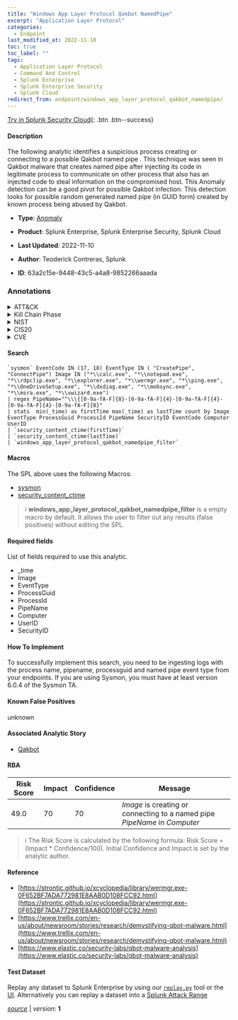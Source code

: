 ```yaml
---
title: "Windows App Layer Protocol Qakbot NamedPipe"
excerpt: "Application Layer Protocol"
categories:
  - Endpoint
last_modified_at: 2022-11-10
toc: true
toc_label: ""
tags:
  - Application Layer Protocol
  - Command And Control
  - Splunk Enterprise
  - Splunk Enterprise Security
  - Splunk Cloud
redirect_from: endpoint/windows_app_layer_protocol_qakbot_namedpipe/
---
```




[Try in Splunk Security Cloud](https://www.splunk.com/en_us/cyber-security.html){: .btn .btn--success}

#### Description

The following analytic identifies a suspicious process creating or connecting to a possible Qakbot named pipe . This technique was seen in Qakbot malware that creates named pipe after injecting its code in legitimate process to communicate on other process that also has an injected code to steal information on the compromised host. This Anomaly detection can be a good pivot for possible Qakbot infection. This detection looks for possible random generated named pipe (in GUID form) created by known process being abused by Qakbot.

- **Type**: [Anomaly](https://github.com/splunk/security_content/wiki/Detection-Analytic-Types)
- **Product**: Splunk Enterprise, Splunk Enterprise Security, Splunk Cloud

- **Last Updated**: 2022-11-10
- **Author**: Teoderick Contreras, Splunk
- **ID**: 63a2c15e-9448-43c5-a4a8-9852266aaada

### Annotations
<details>
  <summary>ATT&CK</summary>

<div markdown="1">

#### [ATT&CK](https://attack.mitre.org/)

| ID          | Technique   | Tactic         |
| ----------- | ----------- |--------------- |
| [T1071](https://attack.mitre.org/techniques/T1071/) | Application Layer Protocol | Command And Control |

</div>
</details>


<details>
  <summary>Kill Chain Phase</summary>

<div markdown="1">

* Command and Control


</div>
</details>


<details>
  <summary>NIST</summary>

<div markdown="1">

* DE.AE



</div>
</details>

<details>
  <summary>CIS20</summary>

<div markdown="1">

* CIS 10



</div>
</details>

<details>
  <summary>CVE</summary>

<div markdown="1">


</div>
</details>


#### Search

```
`sysmon` EventCode IN (17, 18) EventType IN ( "CreatePipe", "ConnectPipe") Image IN ("*\\calc.exe", "*\\notepad.exe", "*\\rdpclip.exe", "*\\explorer.exe", "*\\wermgr.exe", "*\\ping.exe", "*\\OneDriveSetup.exe", "*\\dxdiag.exe", "*\\mobsync.exe", "*\\msra.exe", "*\\xwizard.exe") 
| regex PipeName="^\\\{[0-9a-fA-F]{8}-[0-9a-fA-F]{4}-[0-9a-fA-F]{4}-[0-9a-fA-F]{4}-[0-9a-fA-F]{8}" 
| stats  min(_time) as firstTime max(_time) as lastTime count by Image EventType ProcessGuid ProcessId PipeName SecurityID EventCode Computer UserID 
| `security_content_ctime(firstTime)` 
| `security_content_ctime(lastTime)` 
| `windows_app_layer_protocol_qakbot_namedpipe_filter`
```

#### Macros
The SPL above uses the following Macros:
* [sysmon](https://github.com/splunk/security_content/blob/develop/macros/sysmon.yml)
* [security_content_ctime](https://github.com/splunk/security_content/blob/develop/macros/security_content_ctime.yml)

> :information_source:
> **windows_app_layer_protocol_qakbot_namedpipe_filter** is a empty macro by default. It allows the user to filter out any results (false positives) without editing the SPL.



#### Required fields
List of fields required to use this analytic.
* _time
* Image
* EventType
* ProcessGuid
* ProcessId
* PipeName
* Computer
* UserID
* SecurityID



#### How To Implement
To successfully implement this search, you need to be ingesting logs with the process name, pipename, processguid and named pipe event type from your endpoints. If you are using Sysmon, you must have at least version 6.0.4 of the Sysmon TA.
#### Known False Positives
unknown

#### Associated Analytic Story
* [Qakbot](/stories/qakbot)




#### RBA

| Risk Score  | Impact      | Confidence   | Message      |
| ----------- | ----------- |--------------|--------------|
| 49.0 | 70 | 70 | $Image$ is creating or connecting to a named pipe $PipeName$ in $Computer$ |


> :information_source:
> The Risk Score is calculated by the following formula: Risk Score = (Impact * Confidence/100). Initial Confidence and Impact is set by the analytic author.


#### Reference

* [https://strontic.github.io/xcyclopedia/library/wermgr.exe-0F652BF7ADA772981E8AAB0D108FCC92.html](https://strontic.github.io/xcyclopedia/library/wermgr.exe-0F652BF7ADA772981E8AAB0D108FCC92.html)
* [https://www.trellix.com/en-us/about/newsroom/stories/research/demystifying-qbot-malware.html](https://www.trellix.com/en-us/about/newsroom/stories/research/demystifying-qbot-malware.html)
* [https://www.elastic.co/security-labs/qbot-malware-analysis](https://www.elastic.co/security-labs/qbot-malware-analysis)



#### Test Dataset
Replay any dataset to Splunk Enterprise by using our [`replay.py`](https://github.com/splunk/attack_data#using-replaypy) tool or the [UI](https://github.com/splunk/attack_data#using-ui).
Alternatively you can replay a dataset into a [Splunk Attack Range](https://github.com/splunk/attack_range#replay-dumps-into-attack-range-splunk-server)




[*source*](https://github.com/splunk/security_content/tree/develop/detections/endpoint/windows_app_layer_protocol_qakbot_namedpipe.yml) \| *version*: **1**